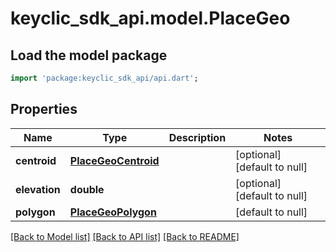 # keyclic_sdk_api.model.PlaceGeo

## Load the model package
```dart
import 'package:keyclic_sdk_api/api.dart';
```

## Properties
Name | Type | Description | Notes
------------ | ------------- | ------------- | -------------
**centroid** | [**PlaceGeoCentroid**](PlaceGeoCentroid.md) |  | [optional] [default to null]
**elevation** | **double** |  | [optional] [default to null]
**polygon** | [**PlaceGeoPolygon**](PlaceGeoPolygon.md) |  | [default to null]

[[Back to Model list]](../README.md#documentation-for-models) [[Back to API list]](../README.md#documentation-for-api-endpoints) [[Back to README]](../README.md)


